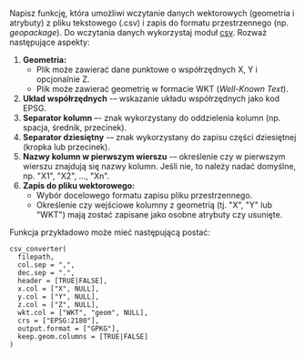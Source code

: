 Napisz funkcję, która umożliwi wczytanie danych wektorowych (geometria i atrybuty) z pliku
tekstowego (.csv) i zapis do formatu przestrzennego (np. *geopackage*). Do wczytania danych
wykorzystaj moduł [csv](https://docs.python.org/3/library/csv.html). Rozważ następujące aspekty:

1. **Geometria:**
    - Plik może zawierać dane punktowe o współrzędnych X, Y i opcjonalnie Z.
    - Plik może zawierać geometrię w formacie WKT (*Well-Known Text*).
3. **Układ współrzędnych** -– wskazanie układu współrzędnych jako kod EPSG.
3. **Separator kolumn** –- znak wykorzystany do oddzielenia kolumn (np. spacja, średnik, przecinek).
4. **Separator dziesiętny** -– znak wykorzystany do zapisu części dziesiętnej (kropka lub przecinek).
5. **Nazwy kolumn w pierwszym wierszu** -– określenie czy w pierwszym wierszu znajdują się nazwy
   kolumn. Jeśli nie, to należy nadać domyślne, np. "X1", "X2", …, "Xn".
7. **Zapis do pliku wektorowego:**
    - Wybór docelowego formatu zapisu pliku przestrzennego.
    - Określenie czy wejściowe kolumny z geometrią (tj. "X", "Y" lub "WKT") mają zostać zapisane
      jako osobne atrybuty czy usunięte.

Funkcja przykładowo może mieć następującą postać:

```
csv_converter(
  filepath,
  col.sep = ",",
  dec.sep = ".", 
  header = [TRUE|FALSE],
  x.col = ["X", NULL],
  y.col = ["Y", NULL],
  z.col = ["Z", NULL],
  wkt.col = ["WKT", "geom", NULL],
  crs = ["EPSG:2180"],
  output.format = ["GPKG"],
  keep.geom.columns = [TRUE|FALSE]
)
```
